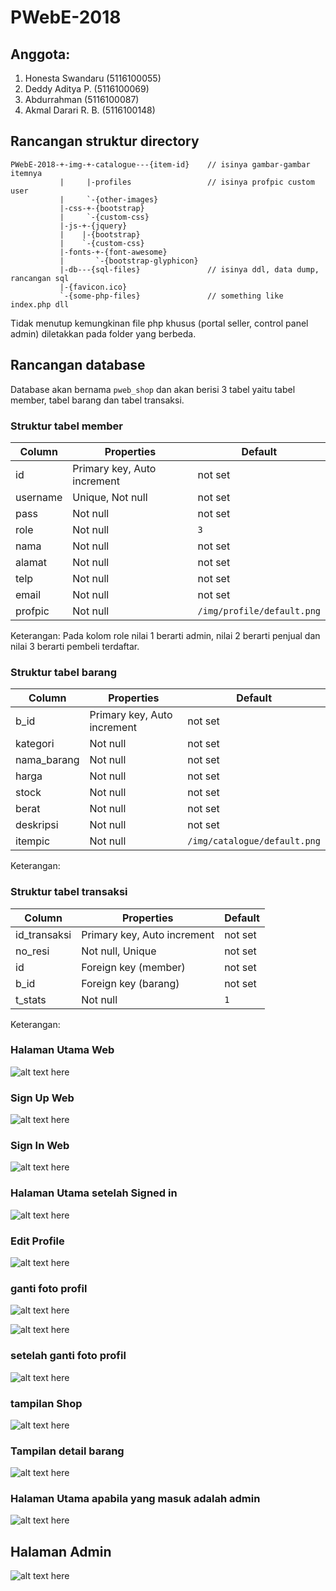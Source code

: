 # PWebE-2018

## Anggota:
1. Honesta Swandaru (5116100055)
2. Deddy Aditya P. (5116100069)
3. Abdurrahman (5116100087)
4. Akmal Darari R. B. (5116100148)

## Rancangan struktur directory
    PWebE-2018-+-img-+-catalogue---{item-id}    // isinya gambar-gambar itemnya
               |     |-profiles                 // isinya profpic custom user
               |     `-{other-images}
               |-css-+-{bootstrap}
               |     `-{custom-css}
               |-js-+-{jquery}
               |    |-{bootstrap}
               |    `-{custom-css}
               |-fonts-+-{font-awesome}
               |       `-{bootstrap-glyphicon}
               |-db---{sql-files}               // isinya ddl, data dump, rancangan sql
               |-{favicon.ico}
               `-{some-php-files}               // something like index.php dll
Tidak menutup kemungkinan file php khusus (portal seller, control panel admin) diletakkan pada folder yang berbeda.

## Rancangan database
Database akan bernama <code>pweb_shop</code> dan akan berisi 3 tabel yaitu tabel member, tabel barang dan tabel transaksi.

### Struktur tabel member

Column | Properties | Default
-------|------------|---------
id | Primary key, Auto increment | not set 
username | Unique, Not null | not set
pass | Not null | not set
role | Not null | <code>3</code>
nama | Not null | not set
alamat | Not null | not set
telp | Not null | not set
email | Not null | not set
profpic | Not null | <code>/img/profile/default.png</code>

Keterangan: Pada kolom role nilai 1 berarti admin, nilai 2 berarti penjual dan nilai 3 berarti pembeli terdaftar.

### Struktur tabel barang

Column | Properties | Default
-------|------------|---------
b_id | Primary key, Auto increment | not set
kategori | Not null | not set
nama_barang | Not null | not set
harga | Not null | not set
stock | Not null | not set
berat | Not null | not set
deskripsi | Not null | not set
itempic | Not null | <code>/img/catalogue/default.png</code>

Keterangan: 

### Struktur tabel transaksi

Column | Properties | Default
-------|------------|---------
id_transaksi | Primary key, Auto increment | not set
no_resi | Not null, Unique | not set
id | Foreign key (member) | not set
b_id | Foreign key (barang) | not set
t_stats | Not null | <code>1</code>

Keterangan: 

### Halaman Utama Web

![alt text here](img/documentation/main)

### Sign Up Web

![alt text here](img/documentation/sign-up.png)

### Sign In Web

![alt text here](img/documentation/sign-in.png)

### Halaman Utama setelah Signed in

![alt text here](img/documentation/index1)

### Edit Profile

![alt text here](img/documentation/edit.png)

### ganti foto profil

![alt text here](img/documentation/ganti-profpic1.png)

![alt text here](img/documentation/ganti-profpic2.png)

### setelah ganti foto profil

![alt text here](img/documentation/index2v2.png)

### tampilan Shop

![alt text here](img/documentation/shop.png)

### Tampilan detail barang

![alt text here](img/documentation/detail.png)

### Halaman Utama apabila yang masuk adalah admin

![alt text here](img/documentation/indexAdmin.png)

## Halaman Admin

![alt text here](img/documentation/adminpage.png)